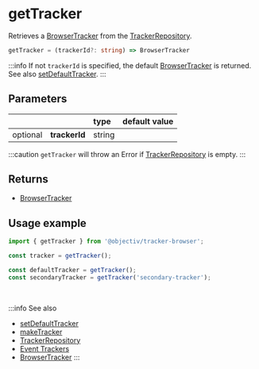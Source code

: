 # getTracker

Retrieves a [BrowserTracker](/tracking/browser/api-reference/general/BrowserTracker.md) from the [TrackerRepository](/tracking/browser/api-reference/core/TrackerRepository.md).  

```typescript
getTracker = (trackerId?: string) => BrowserTracker
```

:::info
If not `trackerId` is specified, the default [BrowserTracker](/tracking/browser/api-reference/general/BrowserTracker.md) is returned. See also [setDefaultTracker](/tracking/browser/api-reference/general/setDefaultTracker.md).
:::

## Parameters
|          |               | type   | default value
| :-:      | :--           | :--    | :--           
| optional | **trackerId** | string |

:::caution
`getTracker` will throw an Error if [TrackerRepository](/tracking/browser/api-reference/core/TrackerRepository.md) is empty.
:::

## Returns
 - [BrowserTracker](/tracking/browser/api-reference/general/BrowserTracker.md)

## Usage example

```jsx
import { getTracker } from '@objectiv/tracker-browser';
```

```jsx
const tracker = getTracker();
```

```jsx
const defaultTracker = getTracker();
const secondaryTracker = getTracker('secondary-tracker');
```

<br />

:::info See also
- [setDefaultTracker](/tracking/browser/api-reference/general/setDefaultTracker.md)
- [makeTracker](/tracking/browser/api-reference/general/makeTracker.md)
- [TrackerRepository](/tracking/browser/api-reference/core/TrackerRepository.md)
- [Event Trackers](/tracking/browser/api-reference/eventTrackers/overview.md)
- [BrowserTracker](/tracking/browser/api-reference/general/BrowserTracker.md)
:::
